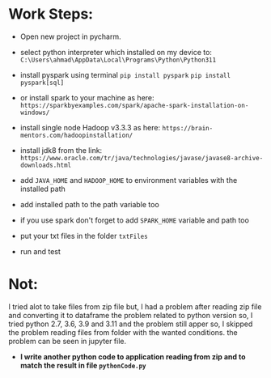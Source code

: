 # **Work Steps:**

* Open new project in pycharm.

* select python interpreter which installed on my device to:
    `C:\Users\ahmad\AppData\Local\Programs\Python\Python311`

* install pyspark using terminal 
    `pip install pyspark`
    `pip install pyspark[sql]`
* or install spark to your machine as here: `https://sparkbyexamples.com/spark/apache-spark-installation-on-windows/`
 
* install single node Hadoop v3.3.3 as here: `https://brain-mentors.com/hadoopinstallation/`
 
* install jdk8 from the link: `https://www.oracle.com/tr/java/technologies/javase/javase8-archive-downloads.html`
 
* add `JAVA_HOME` and `HADOOP_HOME` to environment variables with the installed path
* add installed path to the path variable too
* if you use spark don't forget to add `SPARK_HOME` variable and path too
 
* put your txt files in the folder `txtFiles`
 
* run and test

# Not:

I tried alot to take files from zip file but, I had a problem after reading zip file and converting it to dataframe
the problem related to python version so, I tried python 2.7, 3.6, 3.9 and 3.11 and the problem still apper so, I skipped
the problem reading files from folder with the wanted conditions.
the problem can be seen in jupyter file.

* **I write another python code to application reading from zip and to match the result in file `pythonCode.py`**